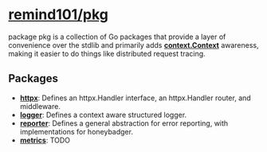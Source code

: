 # [remind101/pkg](https://github.com/remind101/pkg)

package pkg is a collection of Go packages that provide a layer of convenience over the stdlib and primarily adds **[context.Context](https://godoc.org/golang.org/x/net/context)** awareness, making it easier to do things like distributed request tracing.

## Packages

* **[httpx](./httpx)**: Defines an httpx.Handler interface, an httpx.Handler router, and middleware.
* **[logger](./logger)**: Defines a context aware structured logger.
* **[reporter](./reporter)**: Defines a general abstraction for error reporting, with implementations for honeybadger.
* **[metrics](./metrics)**: TODO
